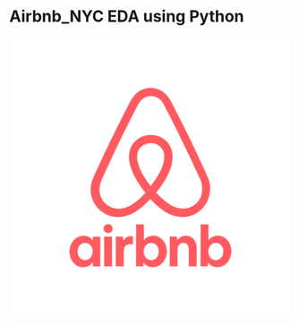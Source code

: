 # Airbnb_NYC EDA using Python

![Airbnb Logo](https://github.com/arya-analyst/Python_Project_Airbnb/blob/main/airbnb-logo-0.png)
